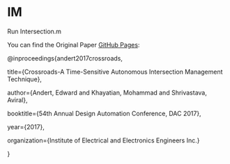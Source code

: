 # IM
Run Intersection.m

You can find the Original Paper [GitHub Pages](https://www.semanticscholar.org/paper/Crossroads%3A-Time-Sensitive-Autonomous-Intersection-Andert-Khayatian/986da85e6a8b8c2205cd89887476ac4b0b362408/):

@inproceedings{andert2017crossroads,

  title={Crossroads-A Time-Sensitive Autonomous Intersection Management Technique},
  
  author={Andert, Edward and Khayatian, Mohammad and Shrivastava, Aviral},
  
  booktitle={54th Annual Design Automation Conference, DAC 2017},
  
  year={2017},
  
  organization={Institute of Electrical and Electronics Engineers Inc.}
  
}
